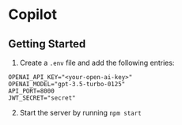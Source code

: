 # Copilot

## Getting Started
1. Create a `.env` file and add the following entries:
```
OPENAI_API_KEY="<your-open-ai-key>"
OPENAI_MODEL="gpt-3.5-turbo-0125"
API_PORT=8000
JWT_SECRET="secret"
```
2. Start the server by running `npm start`